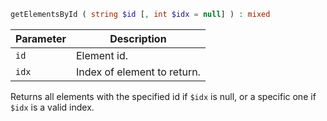 ```php
getElementsById ( string $id [, int $idx = null] ) : mixed
```

| Parameter | Description                 |
|-----------|-----------------------------|
| `id`      | Element id.                 |
| `idx`     | Index of element to return. |

Returns all elements with the specified id if `$idx` is null, or a specific one if `$idx` is a valid index.